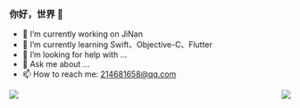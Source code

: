 ### 你好，世界 👋

- 🔭 I’m currently working on JiNan
- 🌱 I’m currently learning Swift、Objective-C、Flutter
- 🤔 I’m looking for help with ...
- 💬 Ask me about ...
- 📫 How to reach me: 214681658@qq.com
<!-- - 👯 I’m looking to collaborate on ... -->
<!-- - 😄 Pronouns: ... -->
<!-- - ⚡ Fun fact: ... -->

<!-- [![Top Langs](https://github-readme-stats.vercel.app/api/top-langs/?username=ilmari-code&layout=compact)](https://github.com/anuraghazra/github-readme-stats) -->
<img align="left" src="https://github-readme-stats.vercel.app/api/top-langs/?username=ilmari-code&layout=compact&theme=cobalt">
<img align="right" src="https://github-readme-stats.vercel.app/api?username=ilmari-code&theme=synthwave" />
<!--
**ilmari-code/ilmari-code** is a ✨ _special_ ✨ repository because its `README.md` (this file) appears on your GitHub profile.

Here are some ideas to get you started:

- 🔭 I’m currently working on JiNan
- 🌱 I’m currently learning ...
- 👯 I’m looking to collaborate on ...
- 🤔 I’m looking for help with ...
- 💬 Ask me about ...
- 📫 How to reach me: ...
- 😄 Pronouns: ...
- ⚡ Fun fact: ...
-->
